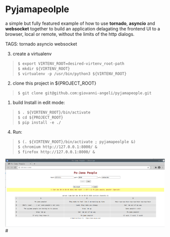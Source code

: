# Pyjamapeolple

a simple but fully featured example of how to use **tornado**, **asyncio** and **websocket** together 
to build an application delagating the frontend UI to a browser, local or remote,
without the limits of the http dialogs.

TAGS: tornado asyncio websocket 

3. create a virtualenv 
>     $ export VIRTENV_ROOT=desired-virtenv_root-path
>     $ mkdir ${VIRTENV_ROOT}
>     $ virtualenv -p /usr/bin/python3 ${VIRTENV_ROOT}

2. clone this project in ${PROJECT_ROOT}
>     $ git clone git@github.com:giovanni-angeli/pyjamapeople.git

1. build Install in edit mode:
>     $ . ${VIRTENV_ROOT}/bin/activate
>     $ cd ${PROJECT_ROOT}               
>     $ pip install -e ./

4. Run:
>     $ (. ${VIRTENV_ROOT}/bin/activate ; pyjamapeolple &)
>     $ chromium http://127.0.0.1:8000/ &
>     $ firefox http://127.0.0.1:8000/ &


![Screenshot](doc/Screenshot_2021-01-30_14-58-59.png)#

